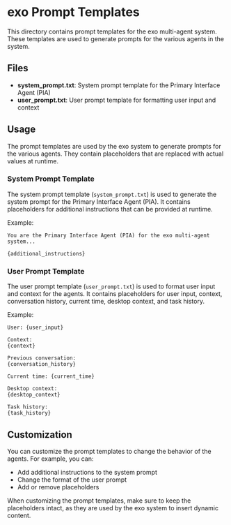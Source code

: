 # exo Prompt Templates

This directory contains prompt templates for the exo multi-agent system. These templates are used to generate prompts for the various agents in the system.

## Files

- **system_prompt.txt**: System prompt template for the Primary Interface Agent (PIA)
- **user_prompt.txt**: User prompt template for formatting user input and context

## Usage

The prompt templates are used by the exo system to generate prompts for the various agents. They contain placeholders that are replaced with actual values at runtime.

### System Prompt Template

The system prompt template (`system_prompt.txt`) is used to generate the system prompt for the Primary Interface Agent (PIA). It contains placeholders for additional instructions that can be provided at runtime.

Example:
```
You are the Primary Interface Agent (PIA) for the exo multi-agent system...

{additional_instructions}
```

### User Prompt Template

The user prompt template (`user_prompt.txt`) is used to format user input and context for the agents. It contains placeholders for user input, context, conversation history, current time, desktop context, and task history.

Example:
```
User: {user_input}

Context:
{context}

Previous conversation:
{conversation_history}

Current time: {current_time}

Desktop context:
{desktop_context}

Task history:
{task_history}
```

## Customization

You can customize the prompt templates to change the behavior of the agents. For example, you can:

- Add additional instructions to the system prompt
- Change the format of the user prompt
- Add or remove placeholders

When customizing the prompt templates, make sure to keep the placeholders intact, as they are used by the exo system to insert dynamic content.
